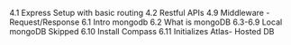 4.1 Express Setup with basic routing
4.2 Restful APIs
4.9 Middleware - Request/Response
6.1 Intro mongodb
6.2 What is mongoDB
6.3-6.9 Local mongoDB Skipped
6.10 Install Compass
6.11 Initializes Atlas- Hosted DB
